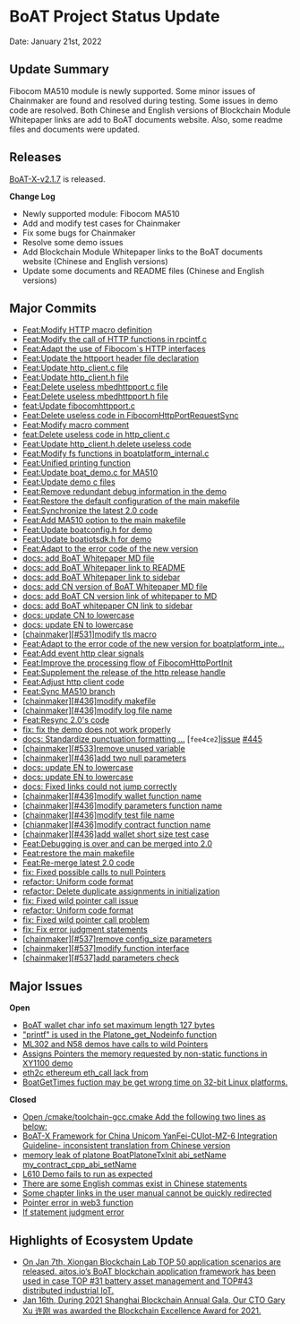 # BoAT Project Status Update
Date: January 21st, 2022

## Update Summary
Fibocom MA510 module is newly supported. Some minor issues of Chainmaker are found and resolved during testing. Some issues in demo code are resolved. Both Chinese and English versions of Blockchain Module Whitepaper links are add to BoAT documents website. Also, some readme files and documents were updated.

## Releases
[BoAT-X-v2.1.7](https://github.com/aitos-io/BoAT-X-Framework/releases/tag/BoAT-X-v2.1.7) is released.

**Change Log**

- Newly supported module: Fibocom MA510
- Add and modify test cases for Chainmaker
- Fix some bugs for Chainmaker
- Resolve some demo issues
- Add Blockchain Module Whitepaper links to the BoAT documents website (Chinese and English versions)
- Update some documents and README files (Chinese and English versions)

## Major Commits
* [Feat:Modify HTTP macro definition](https://github.com/aitos-io/BoAT-X-Framework/commit/ad8bc238df679a6a750e1c11e1e4c10bd9f07a0c)
* [Feat:Modify the call of HTTP functions in rpcintf.c](https://github.com/aitos-io/BoAT-X-Framework/commit/d890482804454be41f9da7219dd72ffff19ce75b)
* [Feat:Adapt the use of Fibocom`s HTTP interfaces](https://github.com/aitos-io/BoAT-X-Framework/commit/e0bd44928986dd4615ab81e2e9c643ec5933146b)
* [Feat:Update the httpport header file declaration](https://github.com/aitos-io/BoAT-X-Framework/commit/c790dfd40865bd0cc454b1c21fd5c255e7eb5f8e)
* [Feat:Update http_client.c file](https://github.com/aitos-io/BoAT-X-Framework/commit/cbecf42edfed66008a7e33b50b71076367831110)
* [Feat:Update http_client.h file](https://github.com/aitos-io/BoAT-X-Framework/commit/c3c3327337fdb7e3f4cc93898192461c567ab62c)
* [Feat:Delete useless mbedhttpport.c file](https://github.com/aitos-io/BoAT-X-Framework/commit/ae91ae4e2c5fc61e8efc902636db5d97d5e99de8)
* [Feat:Delete useless mbedhttpport.h file](https://github.com/aitos-io/BoAT-X-Framework/commit/ef3411dd24e7a4958aca1afe71a7e6086697189a)
* [feat:Update fibocomhttpport.c](https://github.com/aitos-io/BoAT-X-Framework/commit/823d2ec55bd6c5c10bf95d51de5f419a2294aa44)
* [Feat:Delete useless code in FibocomHttpPortRequestSync](https://github.com/aitos-io/BoAT-X-Framework/commit/6a6074b47c1c9418a61421b544c006ceacd0f848)
* [Feat:Modify macro comment](https://github.com/aitos-io/BoAT-X-Framework/commit/b295adf6e1ead1db2dfc7d5c852c5043cde9af05)
* [feat:Delete useless code in http_client.c](https://github.com/aitos-io/BoAT-X-Framework/commit/d14d7cdd6af3bcf891d8e34093b91555eb755586)
* [Feat:Update http_client.h,delete useless code](https://github.com/aitos-io/BoAT-X-Framework/commit/0c802bb85ff7826e915d7276f4619e7a7cac276c)
* [Feat:Modify fs functions in boatplatform_internal.c](https://github.com/aitos-io/BoAT-X-Framework/commit/dba3915037456a25e6c3f591f78b87a9a4507ee1)
* [Feat:Unified printing function](https://github.com/aitos-io/BoAT-X-Framework/commit/c9658d8ef19d4f4afb1beb8b3733843549f7a8d4)
* [Feat:Update boat_demo.c for MA510](https://github.com/aitos-io/BoAT-X-Framework/commit/35639b2216339a42bb6ec9263d8b1fbccace30ea)
* [Feat:Update demo c files](https://github.com/aitos-io/BoAT-X-Framework/commit/6ee13fd5cc6985facac1c5149f526e8c03d1c9c2)
* [Feat:Remove redundant debug information in the demo](https://github.com/aitos-io/BoAT-X-Framework/commit/ed1427b589ceff9726c63b2748bd7e744c5ded26)
* [Feat:Restore the default configuration of the main makefile](https://github.com/aitos-io/BoAT-X-Framework/commit/e347ab0d42d414c90ea7736af62d9d0f22f91821)
* [Feat:Synchronize the latest 2.0 code](https://github.com/aitos-io/BoAT-X-Framework/commit/655726487773d0fe133517931b8630ace1482c21)
* [Feat:Add MA510 option to the main makefile](https://github.com/aitos-io/BoAT-X-Framework/commit/88f8a1e397ada1632e60b7fcbac49c00f1f8c088)
* [Feat:Update boatconfig.h for demo](https://github.com/aitos-io/BoAT-X-Framework/commit/b5f29209e1e940678f7ec5531d6b5c137a0c606e)
* [Feat:Update boatiotsdk.h for demo](https://github.com/aitos-io/BoAT-X-Framework/commit/3c25d3b74857b9816ab5c7c9233466240be8bb06)
* [Feat:Adapt to the error code of the new version](https://github.com/aitos-io/BoAT-X-Framework/commit/439b2a11c0716004bd8d61fed1368ebbf5dd8aac)
* [docs: add BoAT Whitepaper MD file](https://github.com/aitos-io/BoAT-X-Framework/commit/0461fb917b362e97b1317021b381161753e7cd3d)
* [docs: add BoAT Whitepaper link to README](https://github.com/aitos-io/BoAT-X-Framework/commit/2e2d5e1ee9dd0c8537c85b7200bf7c7b47ce6105)
* [docs: add BoAT Whitepaper link to sidebar](https://github.com/aitos-io/BoAT-X-Framework/commit/385beb387ff1b9ac96fc00acf31226eed7f20bbb)
* [docs: add CN version of BoAT Whitepaper MD file](https://github.com/aitos-io/BoAT-X-Framework/commit/1cb31501dcc3c216c562bd43e70865ca50e3323b)
* [docs: add BoAT CN version link of whitepaper to MD](https://github.com/aitos-io/BoAT-X-Framework/commit/f4506f90ee14221503604c89fa2e19e1e92b7886)
* [docs: add BoAT whitepaper CN link to sidebar](https://github.com/aitos-io/BoAT-X-Framework/commit/a5a3d84ef0c7c01db4005cd85a38f603d69146a3)
* [docs: update CN to lowercase](https://github.com/aitos-io/BoAT-X-Framework/commit/1eef4e12a0a7c99cd102b53435bdf74dfd05b1e0)
* [docs: update EN to lowercase](https://github.com/aitos-io/BoAT-X-Framework/commit/fcbcc733e64e8679ef1fda013b333193d12e3730)
* [[chainmaker\][#531]modify tls macro](https://github.com/aitos-io/BoAT-X-Framework/commit/4b6245cb81e1b68d3618fc1d427d4d0a663ff31a)
* [Feat:Adapt to the error code of the new version for boatplatform_inte…](https://github.com/aitos-io/BoAT-X-Framework/commit/c5afa3d9c523979b89fb3148e05d500fd9a79d36)
* [Feat:Add event http clear signals](https://github.com/aitos-io/BoAT-X-Framework/commit/c50c4c6cee4972aaed2b8b9232f8ab1a8389b4fd)
* [Feat:Improve the processing flow of FibocomHttpPortInit](https://github.com/aitos-io/BoAT-X-Framework/commit/dd00cb841840f1d3c587446717e19ff758211c3f)
* [Feat:Supplement the release of the http release handle](https://github.com/aitos-io/BoAT-X-Framework/commit/645d5e402b1f644302bfd9dfa8a3e9e2078c9aef)
* [Feat:Adjust http client code](https://github.com/aitos-io/BoAT-X-Framework/commit/b19a14caaa10feac3668f92fb7be76852fb0186a)
* [Feat:Sync MA510 branch](https://github.com/aitos-io/BoAT-X-Framework/commit/3ac22a8ddecf43f78a1198fe1d6245c0673d48ee)
* [[chainmaker\][#436]modify makefile](https://github.com/aitos-io/BoAT-X-Framework/commit/7ad4cde531d99bddfea45d1add03832d5ba08b63)
* [[chainmaker\][#436]modify log file name](https://github.com/aitos-io/BoAT-X-Framework/commit/ec821e4bdc88af1dadc86a9b99dd1b60ee1d5054)
* [Feat:Resync 2.0's code](https://github.com/aitos-io/BoAT-X-Framework/commit/ba3a6685754b3130bcef41c7d1bfd0d9f104697a)
* [fix: fix the demo does not work properly](https://github.com/aitos-io/BoAT-X-Framework/commit/b07f92388f4f31b8f6e757bb5daaaed141918ee5)
* [docs: Standardize punctuation formatting …](https://github.com/aitos-io/BoAT-X-Framework/commit/d78a07e8bb1d34861e076fef50ef73b6c8553a3f) [`fee4ce2`][issue](https://github.com/aitos-io/BoAT-X-Framework/commit/d78a07e8bb1d34861e076fef50ef73b6c8553a3f) [#445](https://github.com/aitos-io/BoAT-X-Framework/issues/445)
* [[chainmaker\][#533]remove unused variable](https://github.com/aitos-io/BoAT-X-Framework/commit/21dfe13477b2dbacf45d42bb78b9f6cc6a708998)
* [[chainmaker\][#436]add two null parameters](https://github.com/aitos-io/BoAT-X-Framework/commit/4c28298cfbc726684c86548e2434c140c6982023)
* [docs: update EN to lowercase](https://github.com/aitos-io/BoAT-X-Framework/commit/10d6af8585b979f5f69154403dbb81bbdec6b549)
* [docs: update EN to lowercase](https://github.com/aitos-io/BoAT-X-Framework/commit/849e4fcfceebd2a034322d844dc2434c01c404a5)
* [docs: Fixed links could not jump correctly](https://github.com/aitos-io/BoAT-X-Framework/commit/986e2db3f66c1a926bb7cf2dcb3ffac9b605b4af)
* [[chainmaker\][#436]modify wallet function name](https://github.com/aitos-io/BoAT-X-Framework/commit/75a6dcfccfe705fa9a159ab70ebef2723a0b8a28)
* [[chainmaker\][#436]modify parameters function name](https://github.com/aitos-io/BoAT-X-Framework/commit/acee2c618e20b90249e56e153e0fd98c6a3aa5a2)
* [[chainmaker\][#436]modify test file name](https://github.com/aitos-io/BoAT-X-Framework/commit/2ae0f34f0c728d7636d1a3825861d0cf0e807392)
* [[chianmaker\][#436]modify contract function name](https://github.com/aitos-io/BoAT-X-Framework/commit/db0de6ae40251472be50bd237457d0aa49499cec)
* [[chainmaker\][#436]add wallet short size test case](https://github.com/aitos-io/BoAT-X-Framework/commit/443f931de1f7909c103bc93216c663706c956e6a)
* [Feat:Debugging is over and can be merged into 2.0](https://github.com/aitos-io/BoAT-X-Framework/commit/70ab88d90ecc491c692a0df83df91d0e80577016)
* [Feat:restore the main makefile](https://github.com/aitos-io/BoAT-X-Framework/commit/9d7f777484a228de984e0293501af70256a52cb7)
* [Feat:Re-merge latest 2.0 code](https://github.com/aitos-io/BoAT-X-Framework/commit/5df9a65f985431f79558fef57c00cb4ffaefdc31)
* [fix: Fixed possible calls to null Pointers](https://github.com/aitos-io/BoAT-X-Framework/commit/52a115e72b1ef115dbf43adb164cd90137f8417c)
* [refactor: Uniform code format](https://github.com/aitos-io/BoAT-X-Framework/commit/277ed00c8627eab5b2dd7f2432e6e1baf1a802ac)
* [refactor: Delete duplicate assignments in initialization](https://github.com/aitos-io/BoAT-X-Framework/commit/d7cc8e531bf48b35cb483db9683045d53e1761d2)
* [fix: Fixed wild pointer call issue](https://github.com/aitos-io/BoAT-X-Framework/commit/50120022ac0906a4c157a28a8a6c8d590a4faa41)
* [refactor: Uniform code format](https://github.com/aitos-io/BoAT-X-Framework/commit/bf6bd249c031f45ce68f43e56e8d3507901f2a87)
* [fix: Fixed wild pointer call problem](https://github.com/aitos-io/BoAT-X-Framework/commit/7d1d367d17fb562f0886bf76d951d9fa1dc0a5e1)
* [fix: Fix error judgment statements](https://github.com/aitos-io/BoAT-X-Framework/commit/b72f12ca10dbd4705deef97d181da8fddddbbc83)
* [[chainmaker\][#537]remove config_size parameters](https://github.com/aitos-io/BoAT-X-Framework/commit/914c3b499da4d1020a57c4c8a81350a512c57c31)
* [[chainmaker\][#537]modify function interface](https://github.com/aitos-io/BoAT-X-Framework/commit/6b11dfb7f6d6b1a654da8b1ecdd1cafd2a4b4125)
* [[chainmaker\][#537]add parameters check](https://github.com/aitos-io/BoAT-X-Framework/commit/330ec099cdd71f694cdfe5e28b42449dacf3e250)

## Major Issues

**Open**

- [BoAT wallet char info set maximum length 127 bytes](https://github.com/aitos-io/BoAT-X-Framework/issues/530)
- ["printf" is used in the Platone_get_Nodeinfo function](https://github.com/aitos-io/BoAT-X-Framework/issues/532)
- [ML302 and N58 demos have calls to wild Pointers](https://github.com/aitos-io/BoAT-X-Framework/issues/534)
- [Assigns Pointers the memory requested by non-static functions in XY1100 demo](https://github.com/aitos-io/BoAT-X-Framework/issues/535)
- [eth2c ethereum eth_call lack from](https://github.com/aitos-io/BoAT-X-Framework/issues/536)
- [BoatGetTimes fuction may be get wrong time on 32-bit Linux platforms.](https://github.com/aitos-io/BoAT-X-Framework/issues/541)

**Closed**

* [Open /cmake/toolchain-gcc.cmake Add the following two lines as below:](https://github.com/aitos-io/BoAT-X-Framework/issues/511)
* [BoAT-X Framework for China Unicom YanFei-CUIot-MZ-6 Integration Guideline- inconsistent translation from Chinese version](https://github.com/aitos-io/BoAT-X-Framework/issues/512)
* [memory leak of platone BoatPlatoneTxInit abi_setName my_contract_cpp_abi_setName](https://github.com/aitos-io/BoAT-X-Framework/issues/529)
* [L610 Demo fails to run as expected](https://github.com/aitos-io/BoAT-X-Framework/issues/526)
* [There are some English commas exist in Chinese statements](https://github.com/aitos-io/BoAT-X-Framework/issues/445)
* [Some chapter links in the user manual cannot be quickly redirected](https://github.com/aitos-io/BoAT-X-Framework/issues/473)
* [Pointer error in web3 function](https://github.com/aitos-io/BoAT-X-Framework/issues/539)
* [If statement judgment error](https://github.com/aitos-io/BoAT-X-Framework/issues/540)


## Highlights of Ecosystem Update
* [On Jan 7th, Xiongan Blockchain Lab TOP 50 application scenarios are released. aitos.io’s BoAT blockchain application framework has been used in case TOP #31 battery asset management and TOP#43 distributed industrial IoT. ](https://www.linkedin.com/feed/update/urn:li:activity:6887743152946589697/)
* [Jan 16th, During 2021 Shanghai Blockchain Annual Gala, Our CTO  Gary Xu 许刚 was awarded the Blockchain Excellence Award for 2021.](https://mp.weixin.qq.com/s?__biz=MzU0NTk5NjE2OA==&mid=2247486182&idx=1&sn=bc6a23337df62ca0aff2220040df4921&chksm=fb652601cc12af1756c39f8fa6dfcba5ad4cd137424b0a3b26adbee9ae3f91053d9502d5aa36&token=1612082145&lang=zh_CN#rd)
